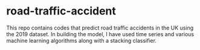 # road-traffic-accident

This repo contains codes that predict road traffic accidents in the UK using the 2019 dataset. In building the model, I have used time series and various machine learning algorithms along with a stacking classifier.
